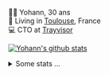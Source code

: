 <p>
  👨🏻 <bold>Yohann</bold>, 30 ans<br/>
  💼 Living in <a href="https://www.google.com/maps?q=toulouse">Toulouse</a>, France<br/>
  💻 CTO at <a href="https://trayvisor.com/">Trayvisor</a><br/>
</p>

<a href="https://github.com/anuraghazra/github-readme-stats"><img align="center" src="https://github-readme-stats-dviw-8taegaswk-yohann84ls-projects.vercel.app//api?username=yohann84L&show_icons=true&include_all_commits=true" alt="Yohann's github stats" /> </a>


<details>
  <summary>Some stats ...</summary><br/>
  

<!--START_SECTION:waka-->
![Code Time](http://img.shields.io/badge/Code%20Time-1%2C403%20hrs%2025%20mins-blue)

![Profile Views](http://img.shields.io/badge/Profile%20Views-0-blue)

**🐱 My GitHub Data** 

> 📦 441.0 kB Used in GitHub's Storage 
 > 
> 🏆 761 Contributions in the Year 2025
 > 
> 🚫 Not Opted to Hire
 > 
> 📜 26 Public Repositories 
 > 
> 🔑 21 Private Repositories 
 > 
**I'm an Early 🐤** 

```text
🌞 Morning                34108 commits       ███████░░░░░░░░░░░░░░░░░░   29.62 % 
🌆 Daytime                66619 commits       ██████████████░░░░░░░░░░░   57.85 % 
🌃 Evening                14242 commits       ███░░░░░░░░░░░░░░░░░░░░░░   12.37 % 
🌙 Night                  184 commits         ░░░░░░░░░░░░░░░░░░░░░░░░░   00.16 % 
```
📅 **I'm Most Productive on Friday** 

```text
Monday                   22029 commits       █████░░░░░░░░░░░░░░░░░░░░   19.13 % 
Tuesday                  21506 commits       █████░░░░░░░░░░░░░░░░░░░░   18.68 % 
Wednesday                23209 commits       █████░░░░░░░░░░░░░░░░░░░░   20.15 % 
Thursday                 22938 commits       █████░░░░░░░░░░░░░░░░░░░░   19.92 % 
Friday                   23303 commits       █████░░░░░░░░░░░░░░░░░░░░   20.24 % 
Saturday                 798 commits         ░░░░░░░░░░░░░░░░░░░░░░░░░   00.69 % 
Sunday                   1370 commits        ░░░░░░░░░░░░░░░░░░░░░░░░░   01.19 % 
```


📊 **This Week I Spent My Time On** 

```text
🕑︎ Time Zone: Europe/Paris

💬 Programming Languages: 
HTTP Request             9 hrs 55 mins       █████████████████████░░░░   85.16 % 
Other                    1 hr 43 mins        ████░░░░░░░░░░░░░░░░░░░░░   14.84 % 

🔥 Editors: 
Zed                      11 hrs              ████████████████████████░   94.41 % 
Zoom                     39 mins             █░░░░░░░░░░░░░░░░░░░░░░░░   05.59 % 

💻 Operating System: 
Mac                      11 hrs 39 mins      █████████████████████████   100.00 % 
```

**I Mostly Code in Python** 

```text
Python                   26 repos            █████████████░░░░░░░░░░░░   52.00 % 
Jupyter Notebook         4 repos             ██░░░░░░░░░░░░░░░░░░░░░░░   08.00 % 
JavaScript               3 repos             ██░░░░░░░░░░░░░░░░░░░░░░░   06.00 % 
HTML                     2 repos             █░░░░░░░░░░░░░░░░░░░░░░░░   04.00 % 
Shell                    2 repos             █░░░░░░░░░░░░░░░░░░░░░░░░   04.00 % 
```




 Last Updated on 24/10/2025 00:41:51 UTC
<!--END_SECTION:waka-->
